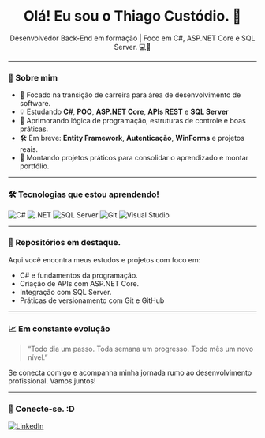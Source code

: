 <h1 align="center">Olá! Eu sou o Thiago Custódio. 👋</h1>

<p align="center">
Desenvolvedor Back-End em formação | Foco em C#, ASP.NET Core e SQL Server. 💻🚀
</p>

---

### 🚀 Sobre mim

- 🎯 Focado na transição de carreira para área de desenvolvimento de software.
- 💡 Estudando **C#**, **POO**, **ASP.NET Core**, **APIs REST** e **SQL Server**
- 🧠 Aprimorando lógica de programação, estruturas de controle e boas práticas.
- 🛠️ Em breve: **Entity Framework**, **Autenticação**, **WinForms** e projetos reais.
- 📘 Montando projetos práticos para consolidar o aprendizado e montar portfólio.

---

### 🛠️ Tecnologias que estou aprendendo!

![C#](https://img.shields.io/badge/C%23-239120?style=flat&logo=c-sharp&logoColor=white)
![.NET](https://img.shields.io/badge/.NET-512BD4?style=flat&logo=dotnet&logoColor=white)
![SQL Server](https://img.shields.io/badge/SQL%20Server-CC2927?style=flat&logo=microsoftsqlserver&logoColor=white)
![Git](https://img.shields.io/badge/Git-F05032?style=flat&logo=git&logoColor=white)
![Visual Studio](https://img.shields.io/badge/Visual%20Studio-5C2D91?style=flat&logo=visualstudio&logoColor=white)

---

### 📂 Repositórios em destaque.

Aqui você encontra meus estudos e projetos com foco em:
- C# e fundamentos da programação.
- Criação de APIs com ASP.NET Core.
- Integração com SQL Server.
- Práticas de versionamento com Git e GitHub

---

### 📈 Em constante evolução

> “Todo dia um passo. Toda semana um progresso. Todo mês um novo nível.”

Se conecta comigo e acompanha minha jornada rumo ao desenvolvimento profissional. Vamos juntos!

---

### 🤝 Conecte-se. :D

[![LinkedIn](https://img.shields.io/badge/-ThiagoCustódio-blue?style=flat&logo=Linkedin&logoColor=white)](https://www.linkedin.com)

